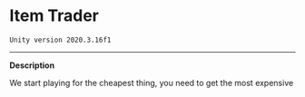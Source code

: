 # Item Trader

`````Unity version 2020.3.16f1`````

-----

**Description**

We start playing for the cheapest thing, you need to get the most expensive